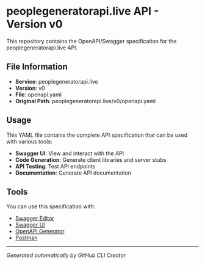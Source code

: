 # peoplegeneratorapi.live API - Version v0

This repository contains the OpenAPI/Swagger specification for the peoplegeneratorapi.live API.

## File Information

- **Service**: peoplegeneratorapi.live
- **Version**: v0
- **File**: openapi.yaml
- **Original Path**: peoplegeneratorapi.live/v0/openapi.yaml

## Usage

This YAML file contains the complete API specification that can be used with various tools:

- **Swagger UI**: View and interact with the API
- **Code Generation**: Generate client libraries and server stubs
- **API Testing**: Test API endpoints
- **Documentation**: Generate API documentation

## Tools

You can use this specification with:

- [Swagger Editor](https://editor.swagger.io/)
- [Swagger UI](https://swagger.io/tools/swagger-ui/)
- [OpenAPI Generator](https://openapi-generator.tech/)
- [Postman](https://www.postman.com/)

---

*Generated automatically by GitHub CLI Creator*
